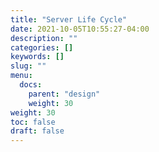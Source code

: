 ```yaml
---
title: "Server Life Cycle"
date: 2021-10-05T10:55:27-04:00
description: ""
categories: []
keywords: []
slug: ""
menu:
  docs:
    parent: "design"
    weight: 30
weight: 30
toc: false
draft: false
---
```

